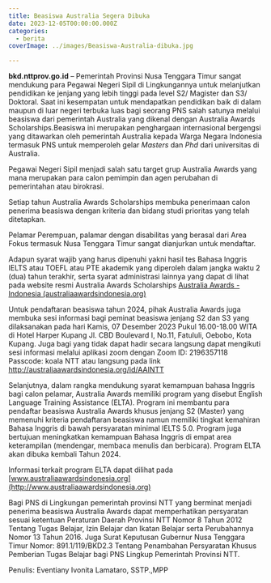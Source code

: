```yaml
---
title: Beasiswa Australia Segera Dibuka
date: 2023-12-05T00:00:00.000Z
categories:
  - berita
coverImage: ../images/Beasiswa-Australia-dibuka.jpg

---
```


**bkd.nttprov.go.id** – Pemerintah Provinsi Nusa Tenggara Timur sangat mendukung para Pegawai Negeri Sipil di Lingkungannya untuk melanjutkan pendidikan ke jenjang yang lebih tinggi pada level S2/ Magister dan S3/ Doktoral. Saat ini kesempatan untuk mendapatkan pendidikan baik di dalam maupun di luar negeri terbuka luas bagi seorang PNS salah satunya melalui beasiswa dari pemerintah Australia yang dikenal dengan Australia Awards Scholarships.Beasiswa ini merupakan penghargaan internasional bergengsi yang ditawarkan oleh pemerintah Australia kepada Warga Negara Indonesia termasuk PNS untuk memperoleh gelar *Masters* dan *Phd* dari universitas di Australia.

Pegawai Negeri Sipil menjadi salah satu target grup Australia Awards yang mana merupakan para calon pemimpin dan agen perubahan di pemerintahan atau birokrasi.

Setiap tahun Australia Awards Scholarships membuka penerimaan calon penerima beasiswa dengan kriteria dan bidang studi prioritas yang telah ditetapkan.

Pelamar Perempuan, palamar dengan disabilitas yang berasal dari Area Fokus termasuk Nusa Tenggara Timur sangat dianjurkan untuk mendaftar.

Adapun syarat wajib yang harus dipenuhi yakni hasil tes Bahasa Inggris IELTS atau TOEFL atau PTE akademik yang diperoleh dalam jangka waktu 2 (dua) tahun terakhir, serta syarat administrasi lainnya yang dapat di lihat pada website resmi Australia Awards Scholarships [Australia Awards - Indonesia (australiaawardsindonesia.org)](https://www.australiaawardsindonesia.org/)

Untuk pendaftaran beasiswa tahun 2024, pihak Australia Awards juga membuka sesi informasi bagi peminat beasiswa jenjang S2 dan S3 yang dilaksanakan pada hari Kamis, 07 Desember 2023 Pukul 16.00-18.00 WITA di Hotel Harper Kupang Jl. CBD Boulevard I, No.11, Fatululi, Oebobo, Kota Kupang. Juga bagi yang tidak dapat hadir secara langsung dapat mengikuti sesi informasi melalui aplikasi zoom dengan Zoom ID: 2196357118 Passcode: koala NTT atau langsung pada link <http://australiaawardsindonesia.org/id/AAINTT>

Selanjutnya, dalam rangka mendukung syarat kemampuan bahasa Inggris bagi calon pelamar, Australia Awards memiliki program yang disebut English Language Training Assistance (ELTA). Program ini membantu para pendaftar beasiswa Australia Awards khusus jenjang S2 (Master) yang memenuhi kriteria pendaftaran beasiswa namun memiliki tingkat kemahiran Bahasa Inggris di bawah persyaratan minimal IELTS 5.0. Program juga bertujuan meningkatkan kemampuan Bahasa Inggris di empat area keterampilan (mendengar, membaca menulis dan berbicara). Program ELTA akan dibuka kembali Tahun 2024.

Informasi terkait program ELTA dapat dilihat pada [www.australiaawardsindonesia.org](http://www.australiaawardsindonesia.org)

Bagi PNS di Lingkungan pemerintah provinsi NTT yang berminat menjadi penerima beasiswa Australia Awards dapat memperhatikan persyaratan sesuai ketentuan Peraturan Daerah Provinsi NTT Nomor 8 Tahun 2012 Tentang Tugas Belajar, Izin Belajar dan Ikatan Belajar serta Perubahannya Nomor 13 Tahun 2016. Juga Surat Keputusan Gubernur Nusa Tenggara Timur Nomor: 891.1/119/BKD2.3 Tentang Penambahan Persyaratan Khusus Pemberian Tugas Belajar bagi PNS Lingkup Pemerintah Provinsi NTT.

Penulis: Eventiany Ivonita Lamataro, SSTP.,MPP
